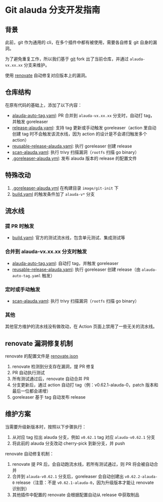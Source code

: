 # Git alauda 分支开发指南

## 背景

此前，git 作为通用的 cli，在多个插件中都有被使用，需要各自修复 git 自身的漏洞。

为了避免重复工作，所以我们基于 [git](https://github.com/tektoncd-catalog/git-clone.git) fork 出了当前仓库，并通过 `alauda-vx.xx.xx` 分支来维护。

使用 [renovate](https://gitlab-ce.alauda.cn/devops/tech-research/renovate/-/blob/main/docs/quick-start/0002-quick-start.md) 自动修复对应版本上的漏洞。

## 仓库结构

在原有代码的基础上，添加了以下内容：

- [alauda-auto-tag.yaml](./.github/workflows/alauda-auto-tag.yaml): PR 合并到 `alauda-vx.xx.xx` 分支时，自动打 tag，并触发 goreleaser
- [release-alauda.yaml](./.github/workflows/release-alauda.yaml): 支持 tag 更新或手动触发 goreleaser（action 里自动创建 tag 时不会触发该流水线，因为 action 的设计是不会递归触发多个 action）
- [reusable-release-alauda.yaml](./.github/workflows/reusable-release-alauda.yaml): 执行 goreleaser 创建 release
- [scan-alauda.yaml](.github/workflows/scan-alauda.yaml): 执行 trivy 扫描漏洞（`rootfs` 扫描 go binary）
- [.goreleaser-alauda.yml](image/git-init/.goreleaser-alauda.yml): 发布 alauda 版本的 release 的配置文件

## 特殊改动

1. [.goreleaser-alauda.yml](image/git-init/.goreleaser-alauda.yml) 在构建目录 `image/git-init` 下
2. [build.yaml](.github/workflows/build.yaml) 的触发条件加了 `alauda-v*` 分支

## 流水线

### 提 PR 时触发

- [build.yaml](.github/workflows/build.yaml): 官方的测试流水线，包含单元测试、集成测试等

### 合并到 alauda-vx.xx.xx 分支时触发

- [alauda-auto-tag.yaml](.github/workflows/alauda-auto-tag.yaml): 自动打 tag，并触发 goreleaser
- [reusable-release-alauda.yaml](.github/workflows/reusable-release-alauda.yaml): 执行 goreleaser 创建 release（由 `alauda-auto-tag.yaml` 触发）

### 定时或手动触发

- [scan-alauda.yaml](.github/workflows/scan-alauda.yaml): 执行 trivy 扫描漏洞（`rootfs` 扫描 go binary）

### 其他

其他官方维护的流水线没有做改动，在 Action 页面上禁用了一些无关的流水线。

## renovate 漏洞修复机制

renovate 的配置文件是 [renovate.json](https://github.com/AlaudaDevops/trivy/blob/main/renovate.json)

1. renovate 检测到分支存在漏洞，提 PR 修复
2. PR 自动执行测试
3. 所有测试通过后，renovate 自动合并 PR
4. 分支更新后，通过 action 自动打 tag（例：v0.62.1-alauda-0，patch 版本和最后一位都会递增）
5. goreleaser 基于 tag 自动发布 release

## 维护方案

当需要升级新版本时，按照以下步骤执行：

1. 从对应 tag 拉出 alauda 分支，例如 `v0.62.1` tag 对应 `alauda-v0.62.1` 分支
2. 将此前的 alauda 分支改动 cherry-pick 到新分支，并 push

renovate 自动修复机制：
1. renovate 提 PR 后，会自动跑流水线，若所有测试通过，则 PR 将会被自动合并
2. 合并到 `alauda-v0.62.1` 分支后，goreleaser 会自动创建出 `v0.62.2-alauda-0` release（注意：不是 `v0.62.1-alauda-0`，因为升级版本才能让 renovate 识别到）
3. 其他插件中配置的 renovate 会根据配置自动从 release 中获取制品
